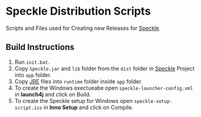 # Speckle Distribution Scripts
Scripts and Files used for Creating new Releases for [Speckle](https://github.com/Astralsphere-Arts/Speckle).

## Build Instructions
1. Run `init.bat`.
2. Copy `Speckle.jar` and `lib` folder from the `dist` folder in [Speckle](https://github.com/Astralsphere-Arts/Speckle) Project into `app` folder.
3. Copy [JRE](https://github.com/AdoptOpenJDK/openjdk16-binaries/releases/download/jdk-16.0.1%2B9_openj9-0.26.0/OpenJDK16U-jre_x64_windows_openj9_16.0.1_9_openj9-0.26.0.zip) files into `runtime` folder inside `app` folder.
4. To create the Windows exectueabe open `speckle-launcher-config.xml` in **launch4j** and click on Build.
5. To create the Speckle setup for Windows open `speckle-setup-script.iss` in **Inno Setup** and click on Compile.

